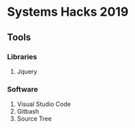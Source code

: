 # Systems Hacks 2019
## Tools
### Libraries
1. Jquery

### Software
1. Visual Studio Code
2. Gitbash
3. Source Tree